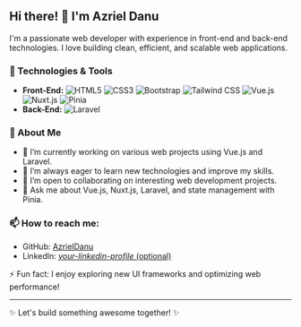 ## Hi there! 👋 I'm Azriel Danu

I'm a passionate web developer with experience in front-end and back-end technologies. I love building clean, efficient, and scalable web applications. 

### 🚀 Technologies & Tools

- **Front-End:** ![HTML5](https://img.shields.io/badge/-HTML5-E34F26?style=flat&logo=html5&logoColor=white) ![CSS3](https://img.shields.io/badge/-CSS3-1572B6?style=flat&logo=css3&logoColor=white) ![Bootstrap](https://img.shields.io/badge/-Bootstrap-7952B3?style=flat&logo=bootstrap&logoColor=white) ![Tailwind CSS](https://img.shields.io/badge/-Tailwind%20CSS-38B2AC?style=flat&logo=tailwind-css&logoColor=white) ![Vue.js](https://img.shields.io/badge/-Vue.js-4FC08D?style=flat&logo=vue.js&logoColor=white) ![Nuxt.js](https://img.shields.io/badge/-Nuxt.js-00C58E?style=flat&logo=nuxt.js&logoColor=white) ![Pinia](https://img.shields.io/badge/-Pinia-FFD859?style=flat&logo=pinia&logoColor=black)
- **Back-End:** ![Laravel](https://img.shields.io/badge/-Laravel-FF2D20?style=flat&logo=laravel&logoColor=white)

### 📌 About Me
- 🔭 I’m currently working on various web projects using Vue.js and Laravel.
- 🌱 I’m always eager to learn new technologies and improve my skills.
- 👯 I’m open to collaborating on interesting web development projects.
- 💬 Ask me about Vue.js, Nuxt.js, Laravel, and state management with Pinia.

### 📫 How to reach me:
- GitHub: [AzrielDanu](https://github.com/AzrielDanu)
- LinkedIn: [*your-linkedin-profile* (optional)](https://www.linkedin.com/in/azriel-danu-rahman-304a2b320/)

⚡ Fun fact: I enjoy exploring new UI frameworks and optimizing web performance!

---
✨ Let's build something awesome together! ✨

